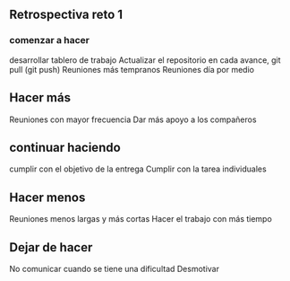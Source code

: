 ## Retrospectiva reto 1
### comenzar a hacer 
desarrollar tablero de trabajo
Actualizar el repositorio en cada avance, git pull (git push)
Reuniones más tempranos
Reuniones día por medio
## Hacer más
Reuniones con mayor frecuencia
Dar más apoyo a los compañeros
## continuar haciendo
cumplir con el objetivo de la entrega 
Cumplir con la tarea individuales
## Hacer menos
Reuniones menos largas y más cortas
Hacer el trabajo con más tiempo
## Dejar de hacer 
No comunicar cuando se tiene una dificultad
Desmotivar
